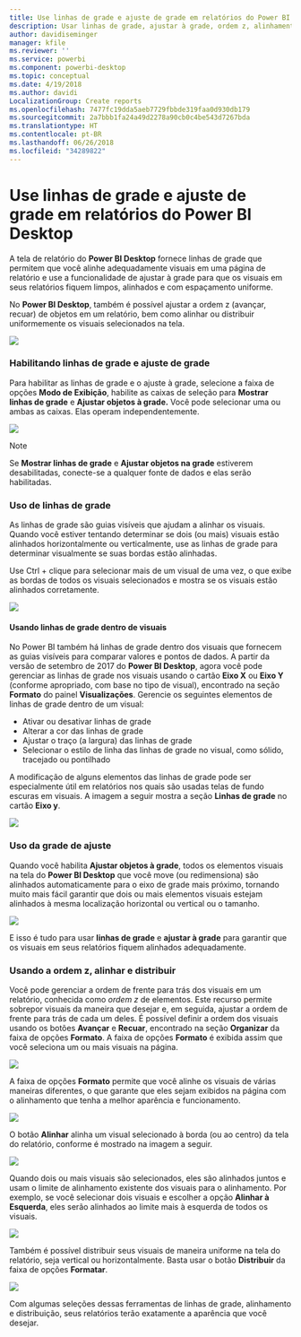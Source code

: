 ```yaml
---
title: Use linhas de grade e ajuste de grade em relatórios do Power BI Desktop
description: Usar linhas de grade, ajustar à grade, ordem z, alinhamento e distribuição em relatórios do Power BI Desktop
author: davidiseminger
manager: kfile
ms.reviewer: ''
ms.service: powerbi
ms.component: powerbi-desktop
ms.topic: conceptual
ms.date: 4/19/2018
ms.author: davidi
LocalizationGroup: Create reports
ms.openlocfilehash: 7477fc19dda5aeb7729fbbde319faa0d930db179
ms.sourcegitcommit: 2a7bbb1fa24a49d2278a90cb0c4be543d7267bda
ms.translationtype: HT
ms.contentlocale: pt-BR
ms.lasthandoff: 06/26/2018
ms.locfileid: "34289822"
---
```

# <a name="use-gridlines-and-snap-to-grid-in-power-bi-desktop-reports"></a>Use linhas de grade e ajuste de grade em relatórios do Power BI Desktop
A tela de relatório do **Power BI Desktop** fornece linhas de grade que permitem que você alinhe adequadamente visuais em uma página de relatório e use a funcionalidade de ajustar à grade para que os visuais em seus relatórios fiquem limpos, alinhados e com espaçamento uniforme.

No **Power BI Desktop**, também é possível ajustar a ordem z (avançar, recuar) de objetos em um relatório, bem como alinhar ou distribuir uniformemente os visuais selecionados na tela.

![](media/desktop-gridlines-snap-to-grid/snap-to-grid_0.png)

### <a name="enabling-gridlines-and-snap-to-grid"></a>Habilitando linhas de grade e ajuste de grade
Para habilitar as linhas de grade e o ajuste à grade, selecione a faixa de opções **Modo de Exibição**, habilite as caixas de seleção para **Mostrar linhas de grade** e **Ajustar objetos à grade.** Você pode selecionar uma ou ambas as caixas. Elas operam independentemente.

![](media/desktop-gridlines-snap-to-grid/snap-to-grid_1.png)

> [!NOTE]
> Se **Mostrar linhas de grade** e **Ajustar objetos na grade** estiverem desabilitadas, conecte-se a qualquer fonte de dados e elas serão habilitadas.
> 
> 

### <a name="using-gridlines"></a>Uso de linhas de grade
As linhas de grade são guias visíveis que ajudam a alinhar os visuais. Quando você estiver tentando determinar se dois (ou mais) visuais estão alinhados horizontalmente ou verticalmente, use as linhas de grade para determinar visualmente se suas bordas estão alinhadas.

Use Ctrl + clique para selecionar mais de um visual de uma vez, o que exibe as bordas de todos os visuais selecionados e mostra se os visuais estão alinhados corretamente.

![](media/desktop-gridlines-snap-to-grid/snap-to-grid_2.png)

#### <a name="using-gridlines-inside-visuals"></a>Usando linhas de grade dentro de visuais
No Power BI também há linhas de grade dentro dos visuais que fornecem as guias visíveis para comparar valores e pontos de dados. A partir da versão de setembro de 2017 do **Power BI Desktop**, agora você pode gerenciar as linhas de grade nos visuais usando o cartão **Eixo X** ou **Eixo Y** (conforme apropriado, com base no tipo de visual), encontrado na seção **Formato** do painel **Visualizações**. Gerencie os seguintes elementos de linhas de grade dentro de um visual:

* Ativar ou desativar linhas de grade
* Alterar a cor das linhas de grade
* Ajustar o traço (a largura) das linhas de grade
* Selecionar o estilo de linha das linhas de grade no visual, como sólido, tracejado ou pontilhado

A modificação de alguns elementos das linhas de grade pode ser especialmente útil em relatórios nos quais são usadas telas de fundo escuras em visuais. A imagem a seguir mostra a seção **Linhas de grade** no cartão **Eixo y**.

![](media/desktop-gridlines-snap-to-grid/snap-to-grid_9.png)

### <a name="using-snap-to-grid"></a>Uso da grade de ajuste
Quando você habilita **Ajustar objetos à grade**, todos os elementos visuais na tela do **Power BI Desktop** que você move (ou redimensiona) são alinhados automaticamente para o eixo de grade mais próximo, tornando muito mais fácil garantir que dois ou mais elementos visuais estejam alinhados à mesma localização horizontal ou vertical ou o tamanho.

![](media/desktop-gridlines-snap-to-grid/snap-to-grid_3.png)

E isso é tudo para usar **linhas de grade** e **ajustar à grade** para garantir que os visuais em seus relatórios fiquem alinhados adequadamente.

### <a name="using-z-order-align-and-distribute"></a>Usando a ordem z, alinhar e distribuir
Você pode gerenciar a ordem de frente para trás dos visuais em um relatório, conhecida como *ordem z* de elementos. Este recurso permite sobrepor visuais da maneira que desejar e, em seguida, ajustar a ordem de frente para trás de cada um deles. É possível definir a ordem dos visuais usando os botões **Avançar** e **Recuar**, encontrado na seção **Organizar** da faixa de opções **Formato**. A faixa de opções **Formato** é exibida assim que você seleciona um ou mais visuais na página.

![](media/desktop-gridlines-snap-to-grid/snap-to-grid_4.png)

A faixa de opções **Formato** permite que você alinhe os visuais de várias maneiras diferentes, o que garante que eles sejam exibidos na página com o alinhamento que tenha a melhor aparência e funcionamento.

![](media/desktop-gridlines-snap-to-grid/snap-to-grid_5.png)

O botão **Alinhar** alinha um visual selecionado à borda (ou ao centro) da tela do relatório, conforme é mostrado na imagem a seguir.

![](media/desktop-gridlines-snap-to-grid/snap-to-grid_6.png)

Quando dois ou mais visuais são selecionados, eles são alinhados juntos e usam o limite de alinhamento existente dos visuais para o alinhamento. Por exemplo, se você selecionar dois visuais e escolher a opção **Alinhar à Esquerda**, eles serão alinhados ao limite mais à esquerda de todos os visuais.

![](media/desktop-gridlines-snap-to-grid/snap-to-grid_7.png)

Também é possível distribuir seus visuais de maneira uniforme na tela do relatório, seja vertical ou horizontalmente. Basta usar o botão **Distribuir** da faixa de opções **Formatar**.

![](media/desktop-gridlines-snap-to-grid/snap-to-grid_8.png)

Com algumas seleções dessas ferramentas de linhas de grade, alinhamento e distribuição, seus relatórios terão exatamente a aparência que você desejar.

